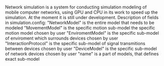Network simulation is a system for conducting simulation modeling of mobile computer networks, using GPU and CPU in its work to speed up the simulation. 
At the moment it is still under development.
Description of fields in simulation.config:
"NetworkModel" is the entire model that needs to be modeled
"MovementModel" is the specific motion sub-model the specific motion model сhosen by user
"EnviromentModel" is the specific sub-model of enviroment which surrounds devices сhosen by user
"InteractionProtocol" is the specific sub-model of signal transmitions between devices сhosen by user
"DeviceModel" is the specific sub-model of network devices сhosen by user
"name" is a part of models, that defines exact sub-model
